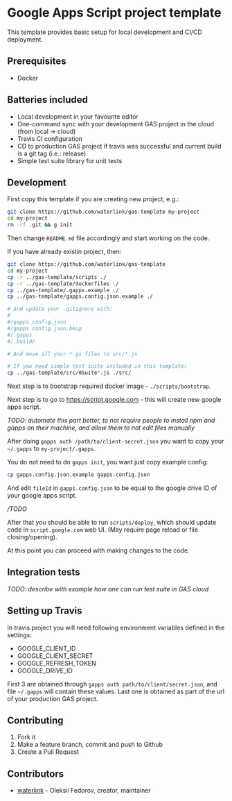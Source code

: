 # Google Apps Script project template

This template provides basic setup for local development and CI/CD deployment.

## Prerequisites

- Docker

## Batteries included

- Local development in your favourite editor
- One-command sync with your development GAS project in the cloud (from local
  -> cloud)
- Travis CI configuration
- CD to production GAS project if travis was successful and current build is a
  git tag (i.e.: release)
- Simple test suite library for unit tests

## Development

First copy this template if you are creating new project, e.g.:

```bash
git clone https://github.com/waterlink/gas-template my-project
cd my-project
rm -rf .git && g init
```

Then change `README.md` file accordingly and start working on the code.

If you have already existin project, then:

```bash
git clone https://github.com/waterlink/gas-template
cd my-project
cp -r ../gas-template/scripts ./
cp -r ../gas-template/dockerfiles ./
cp ../gas-template/.gapps.example ./
cp ../gas-template/gapps.config.json.example ./

# And update your .gitignore with:
#
#/gapps.config.json
#/gapps.config.json.bkup
#/.gapps
#/.build/

# And move all your *.gs files to src/*.js

# If you need simple test suite included in this template:
cp ../gas-template/src/0Suite*.js ./src/
```

Next step is to bootstrap required docker image - `./scripts/bootstrap`.

Next step is to go to https://script.google.com - this will create new google
apps script.

*TODO: automate this part better, to not require people to install npm and
gapps on their machine, and allow them to not edit files manually*

After doing `gapps auth /path/to/client-secret.json` you want to copy your
`~/.gapps` to `my-project/.gapps`.

You do not need to do `gapps init`, you want
just copy example config:

```bash
cp gapps.config.json.example gapps.config.json
```

And edit `fileId` in `gapps.config.json` to be equal to the google drive ID of
your google apps script.

*/TODO*

After that you should be able to run `scripts/deploy`, which should update code
in `script.google.com` web UI. (May require page reload or file
closing/opening).

At this point you can proceed with making changes to the code.

## Integration tests

*TODO: describe with example how one can run test suite in GAS cloud*

## Setting up Travis

In travis project you will need following environment variables defined in the
settings:

- GOOGLE_CLIENT_ID
- GOOGLE_CLIENT_SECRET
- GOOGLE_REFRESH_TOKEN
- GOOGLE_DRIVE_ID

First 3 are obtained through `gapps auth path/to/client/secret.json`, and file
`~/.gapps` will contain these values. Last one is obtained as part of the url
of your production GAS project.

## Contributing

1. Fork it
2. Make a feature branch, commit and push to Github
3. Create a Pull Request

## Contributors

- [waterlink](https://github.com/waterlink) - Oleksii Fedorov, creator, maintainer

